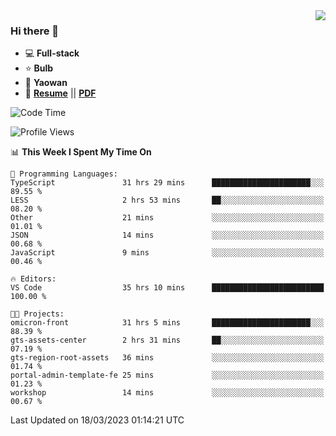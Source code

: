 <img align="right" src="https://github-readme-stats.vercel.app/api?username=LolipopJ&show_icons=true&count_private=true&hide_title=true&include_all_commits=true&theme=vue">

### Hi there 👋

- :computer: **Full-stack**
- :star: **Bulb**
- :pill: **Yaowan**
- :milky_way: [**Resume**](https://lolipopj.github.io/resume/) || [**PDF**](https://cdn.jsdelivr.net/gh/lolipopj/resume/export/resume-en.pdf)

<!--START_SECTION:waka-->
![Code Time](http://img.shields.io/badge/Code%20Time-1%2C068%20hrs%2029%20mins-blue)

![Profile Views](http://img.shields.io/badge/Profile%20Views-31-blue)

📊 **This Week I Spent My Time On** 

```text
💬 Programming Languages: 
TypeScript               31 hrs 29 mins      ██████████████████████░░░   89.55 % 
LESS                     2 hrs 53 mins       ██░░░░░░░░░░░░░░░░░░░░░░░   08.20 % 
Other                    21 mins             ░░░░░░░░░░░░░░░░░░░░░░░░░   01.01 % 
JSON                     14 mins             ░░░░░░░░░░░░░░░░░░░░░░░░░   00.68 % 
JavaScript               9 mins              ░░░░░░░░░░░░░░░░░░░░░░░░░   00.46 % 

🔥 Editors: 
VS Code                  35 hrs 10 mins      █████████████████████████   100.00 % 

🐱‍💻 Projects: 
omicron-front            31 hrs 5 mins       ██████████████████████░░░   88.39 % 
gts-assets-center        2 hrs 31 mins       ██░░░░░░░░░░░░░░░░░░░░░░░   07.19 % 
gts-region-root-assets   36 mins             ░░░░░░░░░░░░░░░░░░░░░░░░░   01.74 % 
portal-admin-template-fe 25 mins             ░░░░░░░░░░░░░░░░░░░░░░░░░   01.23 % 
workshop                 14 mins             ░░░░░░░░░░░░░░░░░░░░░░░░░   00.67 % 
```


 Last Updated on 18/03/2023 01:14:21 UTC
<!--END_SECTION:waka-->
